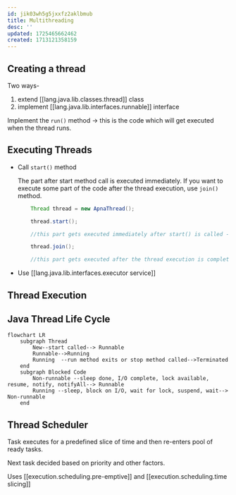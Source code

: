 ```yaml
---
id: jik03wh5g5jxxfz2aklbmub
title: Multithreading
desc: ''
updated: 1725465662462
created: 1713121358159
---
```



## Creating a thread

Two ways-

1. extend [[lang.java.lib.classes.thread]] class
2. implement [[lang.java.lib.interfaces.runnable]] interface

Implement the `run()` method -> this is the code which will get executed when the thread runs.

## Executing Threads

- Call `start()` method

    The part after start method call is executed immediately. If you want to execute some part of the code after the thread execution, use `join()` method.

    ```java
        Thread thread = new ApnaThread();

        thread.start();

        //this part gets executed immediately after start() is called - while the thread is running

        thread.join();

        //this part gets executed after the thread execution is completed.
    ```

- Use [[lang.java.lib.interfaces.executor service]]

## Thread Execution



## Java Thread Life Cycle

```mermaid
flowchart LR
    subgraph Thread
        New--start called--> Runnable
        Runnable-->Running
        Running  --run method exits or stop method called-->Terminated
    end
    subgraph Blocked Code
        Non-runnable --sleep done, I/O complete, lock available, resume, notify, notifyAll--> Runnable
        Running --sleep, block on I/O, wait for lock, suspend, wait--> Non-runnable
    end
```

## Thread Scheduler

Task executes for a predefined slice of time and then re-enters pool of ready tasks.

Next task decided based on priority and other factors.

Uses [[execution.scheduling.pre-emptive]] and [[execution.scheduling.time slicing]]
